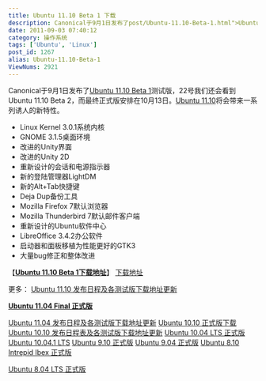 ```yaml
---
title: Ubuntu 11.10 Beta 1 下载
description: Canonical于9月1日发布了post/Ubuntu-11.10-Beta-1.html">Ubuntu11.10Beta1测试版，22号我们还会看到Ubuntu11.10 Beta2，而最终正式版安排在10月13日。post/Ubuntu-11.10-Oneiric-Ocelot.html">Ubuntu11.10将会带来一系列诱人的新特性。……
date: 2011-09-03 07:40:12
category: 操作系统
tags: ['Ubuntu', 'Linux']
post_id: 1267
alias: Ubuntu-11.10-Beta-1
ViewNums: 2921
---
```


Canonical于9月1日发布了[Ubuntu 11.10 Beta 1](/blog/ubuntu-1110-beta-1)测试版，22号我们还会看到Ubuntu 11.10 Beta 2，而最终正式版安排在10月13日。[Ubuntu 11.10](/blog/ubuntu-1110-oneiric-ocelot)将会带来一系列诱人的新特性。

* Linux Kernel 3.0.1系统内核
* GNOME 3.1.5桌面环境
* 改进的Unity界面
* 改进的Unity 2D
* 重新设计的会话和电源指示器
* 新的登陆管理器LightDM
* 新的Alt+Tab快捷键
* Deja Dup备份工具
* Mozilla Firefox 7默认浏览器
* Mozilla Thunderbird 7默认邮件客户端
* 重新设计的Ubuntu软件中心
* LibreOffice 3.4.2办公软件
* 启动器和面板移植为性能更好的GTK3
* 大量bug修正和整体改进

【[**Ubuntu 11.10 Beta 1下载地址**](/blog/ubuntu-1110-beta-1)】
 [下载地址](download.asp?id=462)

更多：
[Ubuntu 11.10 发布日程及各测试版下载地址更新](/blog/ubuntu-1110-oneiric-ocelot "ubuntu 1110 发布日程及各测试版下载地址更新")

[**Ubuntu 11.04 Final 正式版**](/blog/ubuntu-1104-final)

[Ubuntu 11.04 发布日程及各测试版下载地址更新](/blog/ubuntu-1104-natty-narwhal) [Ubuntu 10.10 正式版下载](/blog/ubuntu-1010-maverick-meerkat "ubuntu 1010 正式版下载")
[Ubuntu 10.10 发布日程表及各测试版下载地址更新](/blog/ubuntu-1010)
[Ubuntu 10.04 LTS 正式版](/blog/ubuntu-1004-lts-final)
[Ubuntu 10.04.1 LTS](/blog/ubuntu-10041-lts "ubuntu 10041 lts 下载")
[Ubuntu 9.10 正式版](/blog/ubuntu-910-final)
[Ubuntu 9.04 正式版](/blog/ubuntu-904-final)
[Ubuntu 8.10 Intrepid Ibex 正式版](/blog/ubuntu-810-intrepid-ibex)

[Ubuntu 8.04 LTS 正式版](/blog/ubuntu-804-lts-download-xiazai)

